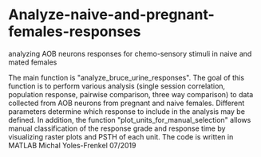 # Analyze-naive-and-pregnant-females-responses
analyzing AOB neurons responses for chemo-sensory stimuli in naive and mated females

The main function is "analyze_bruce_urine_responses". The goal of this function is to perform various analysis  (single session correlation, population response, pairwise comparison, three way comparison) to data collected from AOB neurons from pregnant and naive females. 
Different parameters determine which response to include in the analysis may be defined.
In addition, the function "plot_units_for_manual_selection" allows manual classification of the response grade and response time by visualizing raster plots and PSTH of each unit. 
The code is written in MATLAB
Michal Yoles-Frenkel 07/2019
